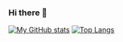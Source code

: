 ### Hi there 👋
[![My GitHub stats](https://github-readme-stats.vercel.app/api?username=myo-myint&show_icons=true&theme=tokyonight)](https://github.com/myo-myint/github-readme-stats)
[![Top Langs](https://github-readme-stats.vercel.app/api/top-langs/?username=Myo-Myint)](https://github.com/Myo-Myint/github-readme-stats)
